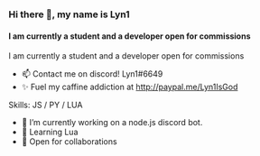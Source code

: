 
### Hi there 👋, my name is Lyn1
#### I am currently a student and a developer open for commissions 
I am currently a student and a developer open for commissions

- 📫 Contact me on discord! Lyn1#6649
- ✨ Fuel my caffine addiction at http://paypal.me/Lyn1IsGod

Skills: JS / PY / LUA

- 🔭 I’m currently working on a node.js discord bot.
- 🌱 Learning Lua
- 💞️ Open for collaborations 

